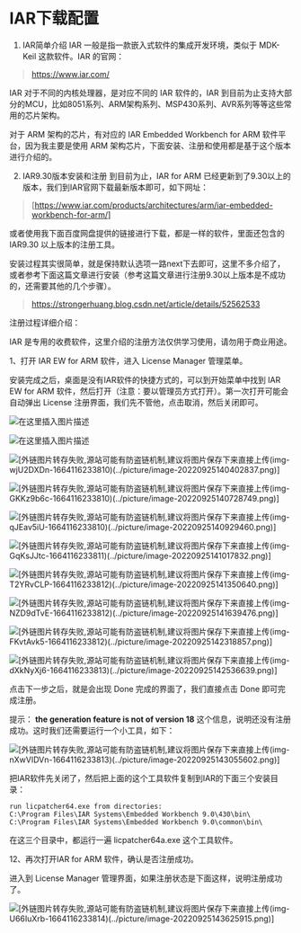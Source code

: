 # IAR下载配置

1. IAR简单介绍
IAR 一般是指一款嵌入式软件的集成开发环境，类似于 MDK-Keil 这款软件。IAR 的官网：

> https://www.iar.com/
>

IAR 对于不同的内核处理器，是对应不同的 IAR 软件的，IAR 到目前为止支持大部分的MCU，比如8051系列、ARM架构系列、MSP430系列、AVR系列等等这些常用的芯片架构。

对于 ARM 架构的芯片，有对应的 IAR Embedded Workbench for ARM 软件平台，因为我主要是使用 ARM 架构芯片，下面安装、注册和使用都是基于这个版本进行介绍的。

2. IAR9.30版本安装和注册
到目前为止，IAR for ARM 已经更新到了9.30以上的版本，我们到IAR官网下载最新版本即可，如下网址：

> [https://www.iar.com/products/architectures/arm/iar-embedded-workbench-for-arm/]

或者使用我下面百度网盘提供的链接进行下载，都是一样的软件，里面还包含的 IAR9.30 以上版本的注册工具。

安装过程其实很简单，就是保持默认选项一路next下去即可，这里不多介绍了，或者参考下面这篇文章进行安装（参考这篇文章进行注册9.30以上版本是不成功的，还需要其他的几个步骤）。

> https://strongerhuang.blog.csdn.net/article/details/52562533
>

注册过程详细介绍：

IAR 是专用的收费软件，这里介绍的注册方法仅供学习使用，请勿用于商业用途。

1、打开 IAR EW for ARM 软件，进入 License Manager 管理菜单。

安装完成之后，桌面是没有IAR软件的快捷方式的，可以到开始菜单中找到 IAR EW for ARM 软件，然后打开（注意：要以管理员方式打开）。第一次打开可能会自动弹出 License 注册界面，我们先不管他，点击取消，然后关闭即可。


![在这里插入图片描述](https://img-blog.csdnimg.cn/4950960d682c4cbda6c30500a274e953.png)

![在这里插入图片描述](https://img-blog.csdnimg.cn/b4376e663f4d440692f30bf6b82798ba.png)

![[外链图片转存失败,源站可能有防盗链机制,建议将图片保存下来直接上传(img-wjU2DXDn-1664116233810)(../picture/image-20220925140402837.png)]](https://img-blog.csdnimg.cn/182ae570d444440da450e83745ba7281.png)

![[外链图片转存失败,源站可能有防盗链机制,建议将图片保存下来直接上传(img-GKKz9b6c-1664116233810)(../picture/image-20220925140728749.png)]](https://img-blog.csdnimg.cn/74e969a44ed34612b2cec2adc9548f6e.png)

![[外链图片转存失败,源站可能有防盗链机制,建议将图片保存下来直接上传(img-qJEav5iU-1664116233810)(../picture/image-20220925140929460.png)]](https://img-blog.csdnimg.cn/5bf8ef5dca1940e9a12542c0b9b62d4f.png)

![[外链图片转存失败,源站可能有防盗链机制,建议将图片保存下来直接上传(img-GqKsJJtc-1664116233811)(../picture/image-20220925141017832.png)]](https://img-blog.csdnimg.cn/47263493e7b840b19060b19a1fb0b295.png)

![[外链图片转存失败,源站可能有防盗链机制,建议将图片保存下来直接上传(img-T2YRvCLP-1664116233812)(../picture/image-20220925141350640.png)]](https://img-blog.csdnimg.cn/fe97e23b213640a79d200f11be208574.png)

![[外链图片转存失败,源站可能有防盗链机制,建议将图片保存下来直接上传(img-NZD9dTvE-1664116233812)(../picture/image-20220925141639476.png)]](https://img-blog.csdnimg.cn/ac3e6d3aece547a1b65c95b02555214e.png)

![[外链图片转存失败,源站可能有防盗链机制,建议将图片保存下来直接上传(img-FKvtAvk5-1664116233812)(../picture/image-20220925142318857.png)]](https://img-blog.csdnimg.cn/65ac707fca0643f182434f73aefae915.png)

![[外链图片转存失败,源站可能有防盗链机制,建议将图片保存下来直接上传(img-dXkNyXj6-1664116233813)(../picture/image-20220925142536639.png)]](https://img-blog.csdnimg.cn/595097cc6fe44698bd679d6f5a185ed0.png)

点击下一步之后，就是会出现 Done 完成的界面了，我们直接点击 Done 即可完成注册。

提示： **the generation feature is not of version 18** 这个信息，说明还没有注册成功。这时我们还需要运行一个小工具，如下：

![[外链图片转存失败,源站可能有防盗链机制,建议将图片保存下来直接上传(img-nXwVIDVn-1664116233813)(../picture/image-20220925143055602.png)]](https://img-blog.csdnimg.cn/bf9fbf09566240f4b5aa1f8c5306baa4.png)

把IAR软件先关闭了，然后把上面的这个工具软件复制到IAR的下面三个安装目录：

```shell
run licpatcher64.exe from directories:
C:\Program Files\IAR Systems\Embedded Workbench 9.0\430\bin\
C:\Program Files\IAR Systems\Embedded Workbench 9.0\common\bin\
```

在这三个目录中，都运行一遍 licpatcher64a.exe 这个工具软件。

12、再次打开IAR for ARM 软件，确认是否注册成功。

进入到 License Manager 管理界面，如果注册状态是下面这样，说明注册成功了。

![[外链图片转存失败,源站可能有防盗链机制,建议将图片保存下来直接上传(img-U66IuXrb-1664116233814)(../picture/image-20220925143625915.png)]](https://img-blog.csdnimg.cn/5a9255b1ac094c568084137acebd24d9.png)